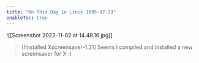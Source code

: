 ```yaml
---
title: "On This Day in Linux 1995-07-23"
enableToc: true
---
```

![[Screenshot 2022-11-02 at 14.48.16.jpg]]
>[!Installed Xscreensaver-1.21]
>Seems I compiled and installed a new screensaver for X :)